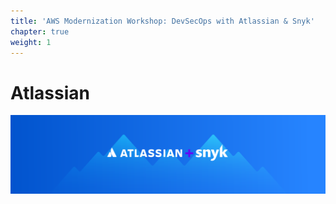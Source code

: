 ```yaml
---
title: 'AWS Modernization Workshop: DevSecOps with Atlassian & Snyk'
chapter: true
weight: 1
---
```


# Atlassian

![](../../.gitbook/assets/atlassian-header-2048x512.png)



